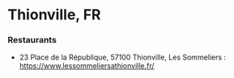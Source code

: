 # Thionville, FR

### Restaurants

  * 23 Place de la République, 57100 Thionville, Les Sommeliers : https://www.lessommeliersathionville.fr/
